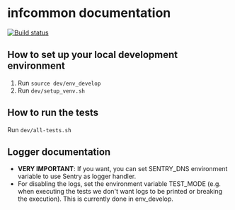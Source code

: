 # infcommon documentation

[![Build status](https://api.travis-ci.com/aleasoluciones/infcommon.svg?branch=master)](https://travis-ci.com/aleasoluciones/infcommon)

## How to set up your local development environment

1. Run `source dev/env_develop`
2. Run `dev/setup_venv.sh`

## How to run the tests
Run `dev/all-tests.sh`

## Logger documentation
* **VERY IMPORTANT**: If you want, you can set SENTRY_DNS environment variable to use Sentry as logger handler.
* For disabling the logs, set the environment variable TEST_MODE (e.g. when executing the tests we don't want logs to be printed or breaking the execution). This is currently done in env_develop.
